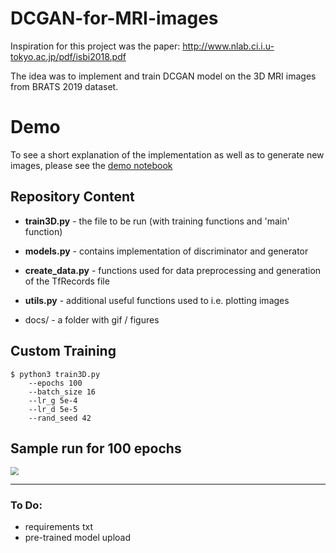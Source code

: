 # DCGAN-for-MRI-images

Inspiration for this project was the paper: http://www.nlab.ci.i.u-tokyo.ac.jp/pdf/isbi2018.pdf

The idea was to implement and train DCGAN model on the 3D MRI images from  BRATS 2019 dataset.  

# Demo

To see a short explanation of the implementation as well as to generate new images, please see the [demo notebook](https://github.com/JoannaBroniarek/DCGAN-for-MRI-images/blob/master/Demo.ipynb) 

## Repository Content

* **train3D.py** -  the file to be run (with training functions and 'main' function)

* **models.py** -  contains implementation of discriminator and generator
* **create_data.py** - functions used for data preprocessing and generation of the TfRecords file 
* **utils.py** -  additional useful functions used to i.e. plotting images
* docs/ - a folder with gif / figures 

## Custom Training

```
$ python3 train3D.py
	--epochs 100
	--batch_size 16
	--lr_g 5e-4
	--lr_d 5e-5
	--rand_seed 42
```



## Sample run for 100 epochs

<img src="docs/mri.gif" style="zoom:80%;" />



------------------------

### To Do:

* requirements txt
* pre-trained model upload

